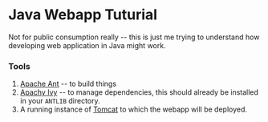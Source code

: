 # Java Webapp Tuturial

Not for public consumption really -- this is just me trying to understand how
developing web application in Java might work.

### Tools

1. [Apache Ant](http://ant.apache.org/) -- to build things
1. [Apachy Ivy](http://ant.apache.org/ivy/) -- to manage dependencies, this
should already be installed in your `ANTLIB` directory.
1. A running instance of [Tomcat](http://tomcat.apache.org/) to which the
webapp will be deployed.
